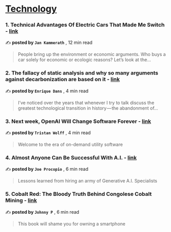 
<h1><a href=https://medium.com/tag/technology/recommended target="_blank" rel="noopener noreferrer">Technology</a></h1>
<h3>1. Technical Advantages Of Electric Cars That Made Me Switch - <a href=https://medium.com/@jankammerath?source=tag_recommended_feed---------0-84----------technology----------7bd287a8_488c_42b7_855e_7d6ab6854817------- target="_blank" rel="noopener noreferrer">link</a></h3>

✍️ **posted by `Jan Kammerath`** <date> , 12 min read</date>

<blockquote>People bring up the environment or economic arguments. Who buys a car solely for economic or ecologic reasons? Let’s look at the…</blockquote>

<h3>2. The fallacy of static analysis and why so many arguments against decarbonization are based on it - <a href=https://medium.com/@edans?source=tag_recommended_feed---------1-107----------technology----------7bd287a8_488c_42b7_855e_7d6ab6854817------- target="_blank" rel="noopener noreferrer">link</a></h3>

✍️ **posted by `Enrique Dans`** <date> , 4 min read</date>

<blockquote>I’ve noticed over the years that whenever I try to talk discuss the greatest technological transition in history — the abandonment of…</blockquote>

<h3>3. Next week, OpenAI Will Change Software Forever - <a href=https://medium.com/@tristwolff?source=tag_recommended_feed---------2-85----------technology----------7bd287a8_488c_42b7_855e_7d6ab6854817------- target="_blank" rel="noopener noreferrer">link</a></h3>

✍️ **posted by `Tristan Wolff`** <date> , 4 min read</date>

<blockquote>Welcome to the era of on-demand utility software</blockquote>

<h3>4. Almost Anyone Can Be Successful With A.I. - <a href=https://medium.com/@jproco?source=tag_recommended_feed---------3-84----------technology----------7bd287a8_488c_42b7_855e_7d6ab6854817------- target="_blank" rel="noopener noreferrer">link</a></h3>

✍️ **posted by `Joe Procopio`** <date> , 6 min read</date>

<blockquote>Lessons learned from hiring an army of Generative A.I. Specialists</blockquote>

<h3>5. Cobalt Red: The Bloody Truth Behind Congolese Cobalt Mining - <a href=https://medium.com/@johnny-p?source=tag_recommended_feed---------4-107----------technology----------7bd287a8_488c_42b7_855e_7d6ab6854817------- target="_blank" rel="noopener noreferrer">link</a></h3>

✍️ **posted by `Johnny P`** <date> , 6 min read</date>

<blockquote>This book will shame you for owning a smartphone</blockquote>

